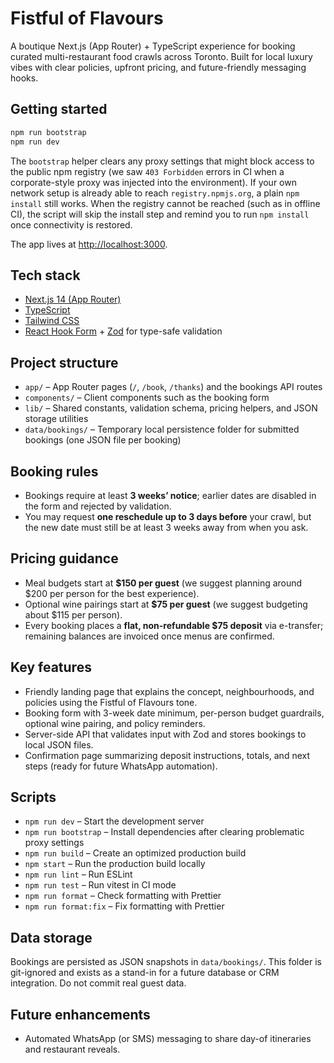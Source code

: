 # Fistful of Flavours

A boutique Next.js (App Router) + TypeScript experience for booking curated multi-restaurant food crawls across Toronto. Built for local luxury vibes with clear policies, upfront pricing, and future-friendly messaging hooks.

## Getting started

```bash
npm run bootstrap
npm run dev
```

The `bootstrap` helper clears any proxy settings that might block access to the public npm registry (we saw `403 Forbidden` errors in CI when a corporate-style proxy was injected into the environment). If your own network setup is already able to reach `registry.npmjs.org`, a plain `npm install` still works. When the registry cannot be reached (such as in offline CI), the script will skip the install step and remind you to run `npm install` once connectivity is restored.

The app lives at [http://localhost:3000](http://localhost:3000).

## Tech stack

- [Next.js 14 (App Router)](https://nextjs.org/)
- [TypeScript](https://www.typescriptlang.org/)
- [Tailwind CSS](https://tailwindcss.com/)
- [React Hook Form](https://react-hook-form.com/) + [Zod](https://zod.dev/) for type-safe validation

## Project structure

- `app/` – App Router pages (`/`, `/book`, `/thanks`) and the bookings API routes
- `components/` – Client components such as the booking form
- `lib/` – Shared constants, validation schema, pricing helpers, and JSON storage utilities
- `data/bookings/` – Temporary local persistence folder for submitted bookings (one JSON file per booking)

## Booking rules

- Bookings require at least **3 weeks’ notice**; earlier dates are disabled in the form and rejected by validation.
- You may request **one reschedule up to 3 days before** your crawl, but the new date must still be at least 3 weeks away from when you ask.

## Pricing guidance

- Meal budgets start at **$150 per guest** (we suggest planning around $200 per person for the best experience).
- Optional wine pairings start at **$75 per guest** (we suggest budgeting about $115 per person).
- Every booking places a **flat, non-refundable $75 deposit** via e-transfer; remaining balances are invoiced once menus are confirmed.

## Key features

- Friendly landing page that explains the concept, neighbourhoods, and policies using the Fistful of Flavours tone.
- Booking form with 3-week date minimum, per-person budget guardrails, optional wine pairing, and policy reminders.
- Server-side API that validates input with Zod and stores bookings to local JSON files.
- Confirmation page summarizing deposit instructions, totals, and next steps (ready for future WhatsApp automation).

## Scripts

- `npm run dev` – Start the development server
- `npm run bootstrap` – Install dependencies after clearing problematic proxy settings
- `npm run build` – Create an optimized production build
- `npm start` – Run the production build locally
- `npm run lint` – Run ESLint
- `npm run test` – Run vitest in CI mode
- `npm run format` – Check formatting with Prettier
- `npm run format:fix` – Fix formatting with Prettier

## Data storage

Bookings are persisted as JSON snapshots in `data/bookings/`. This folder is git-ignored and exists as a stand-in for a future database or CRM integration. Do not commit real guest data.

## Future enhancements

- Automated WhatsApp (or SMS) messaging to share day-of itineraries and restaurant reveals.
